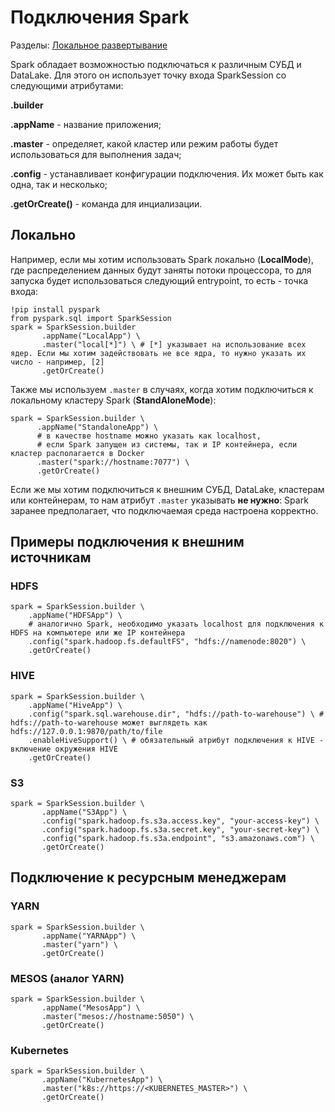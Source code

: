 # Подключения Spark

Разделы:
[Локальное развертывание](#Локально)

Spark обладает возможностью подключаться к различным СУБД и DataLake. Для этого он использует точку входа SparkSession со следующими атрибутами:

**.builder**

**.appName** - название приложения;

**.master** - определяет, какой кластер или режим работы будет использоваться для выполнения задач;

**.config** - устанавливает конфигурации подключения. Их может быть как одна, так и несколько;

**.getOrCreate()** - команда для инциализации.

## Локально
Например, если мы хотим использовать Spark локально (**LocalMode**), где распределением данных будут заняты потоки процессора, то для запуска будет использоваться следующий entrypoint, то есть - точка входа:

```
!pip install pyspark
from pyspark.sql import SparkSession
spark = SparkSession.builder
       .appName("LocalApp") \ 
       .master("local[*]") \ # [*] указывает на использование всех ядер. Если мы хотим задействовать не все ядра, то нужно указать их число - например, [2]
       .getOrCreate()
```

Также мы используем `.master` в случаях, когда хотим подключиться к локальному кластеру Spark (**StandAloneMode**):

```
spark = SparkSession.builder \
      .appName("StandaloneApp") \
      # в качестве hostname можно указать как localhost,
      # если Spark запущен из системы, так и IP контейнера, если кластер располагается в Docker
      .master("spark://hostname:7077") \
      .getOrCreate()
```

Если же мы хотим подключиться к внешним СУБД, DataLake, кластерам или контейнерам, то нам атрибут `.master` указывать **не нужно**: Spark заранее предполагает, что подключаемая среда настроена корректно.

## Примеры подключения к внешним источникам
### HDFS
```
spark = SparkSession.builder \
    .appName("HDFSApp") \
    # аналогично Spark, необходимо указать localhost для подключения к HDFS на компьютере или же IP контейнера
    .config("spark.hadoop.fs.defaultFS", "hdfs://namenode:8020") \ 
    .getOrCreate()
```

### HIVE
```
spark = SparkSession.builder \
    .appName("HiveApp") \
    .config("spark.sql.warehouse.dir", "hdfs://path-to-warehouse") \ # hdfs://path-to-warehouse может выглядеть как hdfs://127.0.0.1:9870/path/to/file
    .enableHiveSupport() \ # обязательный атрибут подключения к HIVE - включение окружения HIVE
    .getOrCreate()
```

### S3
```
spark = SparkSession.builder \
       .appName("S3App") \
       .config("spark.hadoop.fs.s3a.access.key", "your-access-key") \
       .config("spark.hadoop.fs.s3a.secret.key", "your-secret-key") \
       .config("spark.hadoop.fs.s3a.endpoint", "s3.amazonaws.com") \
       .getOrCreate()
```

## Подключение к ресурсным менеджерам
### YARN
```
spark = SparkSession.builder \
       .appName("YARNApp") \
       .master("yarn") \
       .getOrCreate()
```

### MESOS (аналог YARN) 
```
spark = SparkSession.builder \
       .appName("MesosApp") \ 
       .master("mesos://hostname:5050") \
       .getOrCreate()
```

### Kubernetes
```
spark = SparkSession.builder \
       .appName("KubernetesApp") \
       .master("k8s://https://<KUBERNETES_MASTER>") \
       .getOrCreate()
```
